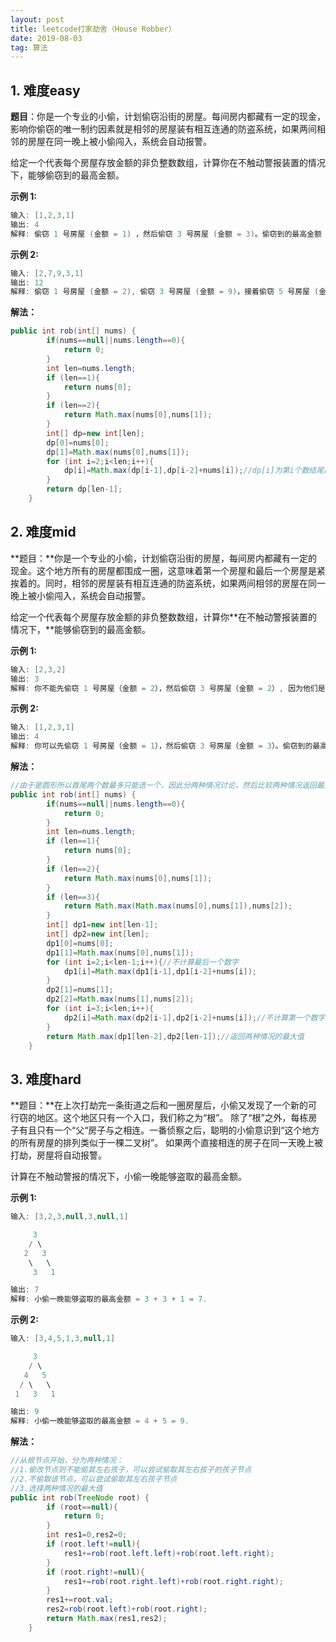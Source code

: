 ```yaml
---
layout: post
title: leetcode打家劫舍（House Robber）
date: 2019-08-03 
tag: 算法
---
```

## 1. 难度easy

**题目**：你是一个专业的小偷，计划偷窃沿街的房屋。每间房内都藏有一定的现金，影响你偷窃的唯一制约因素就是相邻的房屋装有相互连通的防盗系统，如果两间相邻的房屋在同一晚上被小偷闯入，系统会自动报警。

给定一个代表每个房屋存放金额的非负整数数组，计算你在不触动警报装置的情况下，能够偷窃到的最高金额。

**示例 1:**

```java
输入: [1,2,3,1]
输出: 4
解释: 偷窃 1 号房屋 (金额 = 1) ，然后偷窃 3 号房屋 (金额 = 3)。偷窃到的最高金额 = 1 + 3 = 4 。
```

**示例 2:**

```java
输入: [2,7,9,3,1]
输出: 12
解释: 偷窃 1 号房屋 (金额 = 2), 偷窃 3 号房屋 (金额 = 9)，接着偷窃 5 号房屋 (金额 = 1)。偷窃到的最高金额 = 2 + 9 + 1 = 12 。
```

**解法：**

```java
public int rob(int[] nums) {
        if(nums==null||nums.length==0){
            return 0;
        }
        int len=nums.length;
        if (len==1){
            return nums[0];
        }
        if (len==2){
            return Math.max(nums[0],nums[1]);
        }
        int[] dp=new int[len];
        dp[0]=nums[0];
        dp[1]=Math.max(nums[0],nums[1]);
        for (int i=2;i<len;i++){
            dp[i]=Math.max(dp[i-1],dp[i-2]+nums[i]);//dp[i]为第i个数结尾的最高金额
        }
        return dp[len-1];
    }
```

## 2. 难度mid

**题目：**你是一个专业的小偷，计划偷窃沿街的房屋，每间房内都藏有一定的现金。这个地方所有的房屋都围成一圈，这意味着第一个房屋和最后一个房屋是紧挨着的。同时，相邻的房屋装有相互连通的防盗系统，如果两间相邻的房屋在同一晚上被小偷闯入，系统会自动报警。

给定一个代表每个房屋存放金额的非负整数数组，计算你**在不触动警报装置的情况下，**能够偷窃到的最高金额。

**示例 1:**

```java
输入: [2,3,2]
输出: 3
解释: 你不能先偷窃 1 号房屋（金额 = 2），然后偷窃 3 号房屋（金额 = 2）, 因为他们是相邻的。
```

**示例 2:**

```java
输入: [1,2,3,1]
输出: 4
解释: 你可以先偷窃 1 号房屋（金额 = 1），然后偷窃 3 号房屋（金额 = 3）。偷窃到的最高金额 = 1 + 3 = 4 。
```

**解法：**

```java
//由于是圆形所以首尾两个数最多只能选一个，因此分两种情况讨论，然后比较两种情况返回最大值即可。
public int rob(int[] nums) {
        if(nums==null||nums.length==0){
            return 0;
        }
        int len=nums.length;
        if (len==1){
            return nums[0];
        }
        if (len==2){
            return Math.max(nums[0],nums[1]);
        }
        if (len==3){
            return Math.max(Math.max(nums[0],nums[1]),nums[2]);
        }
        int[] dp1=new int[len-1];
        int[] dp2=new int[len];
        dp1[0]=nums[0];
        dp1[1]=Math.max(nums[0],nums[1]);
        for (int i=2;i<len-1;i++){//不计算最后一个数字
            dp1[i]=Math.max(dp1[i-1],dp1[i-2]+nums[i]);
        }
        dp2[1]=nums[1];
        dp2[2]=Math.max(nums[1],nums[2]);
        for (int i=3;i<len;i++){
            dp2[i]=Math.max(dp2[i-1],dp2[i-2]+nums[i]);//不计算第一个数字
        }
        return Math.max(dp1[len-2],dp2[len-1]);//返回两种情况的最大值
    }
```

## 3. 难度hard

**题目：**在上次打劫完一条街道之后和一圈房屋后，小偷又发现了一个新的可行窃的地区。这个地区只有一个入口，我们称之为“根”。 除了“根”之外，每栋房子有且只有一个“父“房子与之相连。一番侦察之后，聪明的小偷意识到“这个地方的所有房屋的排列类似于一棵二叉树”。 如果两个直接相连的房子在同一天晚上被打劫，房屋将自动报警。

计算在不触动警报的情况下，小偷一晚能够盗取的最高金额。

**示例 1:**

```java
输入: [3,2,3,null,3,null,1]

     3
    / \
   2   3
    \   \ 
     3   1

输出: 7 
解释: 小偷一晚能够盗取的最高金额 = 3 + 3 + 1 = 7.
```

**示例 2:**

```java
输入: [3,4,5,1,3,null,1]

     3
    / \
   4   5
  / \   \ 
 1   3   1

输出: 9
解释: 小偷一晚能够盗取的最高金额 = 4 + 5 = 9.
```

**解法：**

```java
//从根节点开始，分为两种情况：
//1.偷改节点则不能偷其左右孩子，可以尝试偷取其左右孩子的孩子节点
//2.不偷取该节点，可以尝试偷取其左右孩子节点
//3.选择两种情况的最大值
public int rob(TreeNode root) {
        if (root==null){
            return 0;
        }
        int res1=0,res2=0;
        if (root.left!=null){
            res1+=rob(root.left.left)+rob(root.left.right);
        }
        if (root.right!=null){
            res1+=rob(root.right.left)+rob(root.right.right);
        }
        res1+=root.val;
        res2=rob(root.left)+rob(root.right);
        return Math.max(res1,res2);
    }
```

